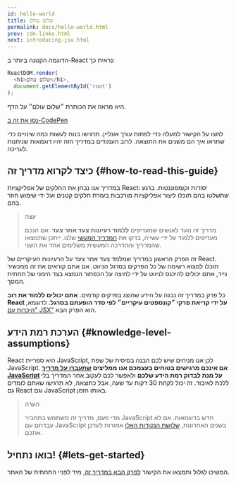 ```yaml
---
id: hello-world
title: שלום עולם
permalink: docs/hello-world.html
prev: cdn-links.html
next: introducing-jsx.html
---
```


הדוגמה הקטנה ביותר ב-React נראית כך:

```js
ReactDOM.render(
  <h1>שלום עולם</h1>,
  document.getElementById('root')
);
```

היא מראה את הכותרת ״שלום עולם״ על הדף.

[נסו את זה ב-CodePen](codepen://hello-world)

לחצו על הקישור למעלה כדי לפתוח עורך אונליין. תרגישו בנוח לעשות כמה שינויים כדי שתראו איך הם משנים את התוצאה. לרוב העמודים במדריך הזה יהיו דוגמאות שניתנות לעריכה.


## כיצד לקרוא מדריך זה {#how-to-read-this-guide}

במדריך אנו נבחן את החלקים של אפליקציות React: יסודות וקומפוננטות. ברגע שתשלטו בהם תוכלו ליצור אפליקציות מורכבות בעזרת חלקים קטנים ועל ידי שימוש חוזר בהם.

>עצה
>
>מדריך זה נועד לאנשים שמעדיפים **ללמוד רעיונות צעד אחר צעד**. אם הנכם מעדיפים ללמוד על ידי עשייה, בדקו את [המדריך המעשי](/tutorial/tutorial.html) שלנו. ייתכן שתמצאו שהמדריך וההדרכה המעשית משלימים אחד את השני.

זה הפרק הראשון במדריך שמלמד צעד אחר צעד על הרעיונות העיקריים של React. תוכלו למצוא רשימה של כל הפרקים בסרגל הניווט. אם אתם קוראים את זה ממכשיר נייד, אתם יכולים להיכנס לניווט על ידי לחיצה על הכפתור הנמצא בצד הימני של תחתית המסך.

כל פרק במדריך זה נבנה על הידע שהוצג בפרקים קודמים. **אתם יכולים ללמוד את רוב React על ידי קריאת פרקי ״קונספטים עיקריים״ לפי סדר הופעתם בסרגל**. לדוגמא, ["היכרות עם JSX"](/docs/introducing-jsx.html) הוא הפרק הבא.

## הערכת רמת הידע {#knowledge-level-assumptions}

React היא ספריית JavaScript, לכן אנו מניחים שיש לכם הבנה בסיסית של שפת JavaScript. **אם אינכם מרגישים בטוחים בעצמכם אנו ממליצים [שתעברו על מדריך JavaScript](https://developer.mozilla.org/en-US/docs/Web/JavaScript/A_re-introduction_to_JavaScript) על מנת לבדוק רמת הידע שלכם** ולאפשר לכם לעקוב אחר המדריך בלי ללכת לאיבוד. זה יכול לקחת 30 דקות עד שעה, אבל כתוצאה, לא תרגישו שאתם לומדים גם React וגם JavaScript באותו הזמן.

>הערה
>
>מדי פעם, מדריך זה משתמש בתחביר JavaScript חדש בדוגמאות. אם לא עבדתם עם JavaScript בשנים האחרונות, [שלושת הנקודות האלו](https://gist.github.com/gaearon/683e676101005de0add59e8bb345340c) אמורות לעדכן אתכם.


## בואו נתחיל! {#lets-get-started}

המשיכו לגלול ותמצאו את הקישור [לפרק הבא במדריך זה](/docs/introducing-jsx.html), מיד לפניי התחתית של האתר.
